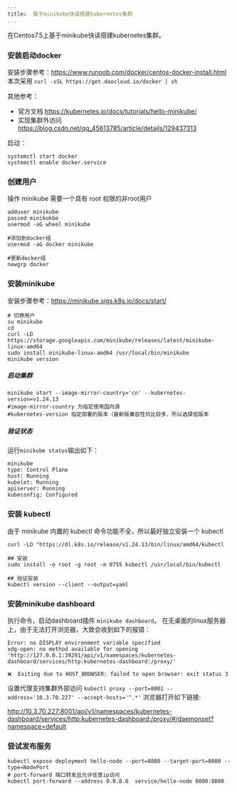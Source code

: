 ```yaml
---
title:  基于minikube快读搭建kubernetes集群
...
```


在Centos7.5上基于minikube快读搭建kubernetes集群。

### 安装启动docker

安装步骤参考：https://www.runoob.com/docker/centos-docker-install.html
本次采用 `curl -sSL https://get.daocloud.io/docker | sh`

其他参考：
* 官方文档 https://kubernetes.io/docs/tutorials/hello-minikube/
* 实现集群外访问 https://blog.csdn.net/qq_45613785/article/details/129437313

启动：
```
systemctl start docker
systemctl enable docker.service
```

### 创建用户
操作 minikube 需要一个具有 root 权限的非root用户
```
adduser minikube
passed minikukbe
usermod -aG wheel minikube

#添加到docker组
usermod -aG docker minikube

#更新docker组
newgrp docker
```


### 安装minikube
安装步骤参考：https://minikube.sigs.k8s.io/docs/start/

```
# 切换用户
su minikube
cd
curl -LO https://storage.googleapis.com/minikube/releases/latest/minikube-linux-amd64
sudo install minikube-linux-amd64 /usr/local/bin/minikube
minikube version
```

##### 启动集群
```
minikube start --image-mirror-country='cn' --kubernetes-version=v1.24.13
#image-mirror-country 为指定使用国内源
#kubernetes-version 指定部署的版本（最新版兼容性坑比较多，所以选择低版本
```

##### 验证状态

运行`minikube status`输出如下：
```
minikube
type: Control Plane
host: Running
kubelet: Running
apiserver: Running
kubeconfig: Configured
```

### 安装 kubectl
由于 minikube 内置的 kubectl 命令功能不全，所以最好独立安装一个 kubectl

```
curl -LO "https://dl.k8s.io/release/v1.24.13/bin/linux/amd64/kubectl

## 安装
sudo install -o root -g root -m 0755 kubectl /usr/local/bin/kubectl

## 验证安装
kubectl version --client --output=yaml
```

### 安装minikube dashboard
执行命令，启动dashboard插件 `minikube dashboard`。 
在无桌面的linux服务器上，由于无法打开浏览器，大致会收到如下的报错：
```
Error: no DISPLAY environment variable specified
xdg-open: no method available for opening 'http://127.0.0.1:39291/api/v1/namespaces/kubernetes-dashboard/services/http:kubernetes-dashboard:/proxy/'

❌  Exiting due to HOST_BROWSER: failed to open browser: exit status 3
```

设置代理支持集群外部访问 `kubectl proxy --port=8001 --address='10.3.70.227' --accept-hosts='^.*'`
浏览器打开如下链接:

http://10.3.70.227:8001/api/v1/namespaces/kubernetes-dashboard/services/http:kubernetes-dashboard:/proxy/#/daemonset?namespace=default


### 尝试发布服务

```
kubectl expose deployment hello-node --port=8080 --target-port=8080 --type=NodePort
# port-forward 端口转发且允许任意ip访问
kubectl port-forward --address 0.0.0.0  service/hello-node 8080:8080
```